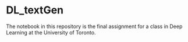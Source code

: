 # DL_textGen
The notebook in this repository is the final assignment for a class in
Deep Learning at the University of Toronto.
